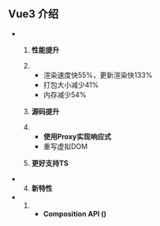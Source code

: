 ## Vue3 介绍

- 1. **性能提升**

  2. - 渲染速度快55%，更新渲染快133%
     - 打包大小减少41%
     - 内存减少54%

  3. **源码提升**

  4. - **使用Proxy实现响应式**
     - 重写虚拟DOM

  5. **更好支持TS**

- 4. **新特性**

- 1. - **Composition API ()**

